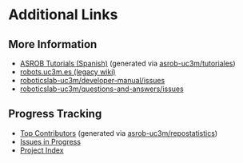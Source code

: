 # Additional Links

## More Information

* [ASROB Tutorials (Spanish)](http://wiki.asrob.uc3m.es/gitbook-tutoriales) (generated via [asrob-uc3m/tutoriales](https://github.com/asrob-uc3m/tutoriales))
* [robots.uc3m.es (legacy wiki)](http://robots.uc3m.es)
* [roboticslab-uc3m/developer-manual/issues](https://github.com/roboticslab-uc3m/developer-manual/issues)
* [roboticslab-uc3m/questions-and-answers/issues](https://github.com/roboticslab-uc3m/questions-and-answers/issues)

## Progress Tracking

* [Top Contributors](http://robots.uc3m.es/contributors/index.html) (generated via [asrob-uc3m/repostatistics](https://github.com/asrob-uc3m/repostatistics))
* [Issues in Progress](https://github.com/issues?q=is%3Aopen+is%3Aissue+org%3Aroboticslab-uc3m+label%3A%22status%3A+in+progress%22+-label%3Aupstream+-label%3Aquestion)
* [Project Index](project-index.md)
